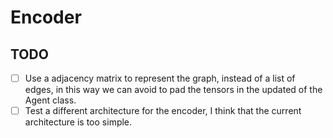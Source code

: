 # Encoder

## TODO

- [ ] Use a adjacency matrix to represent the graph, instead of a list of edges, in this way we can avoid to pad the tensors in the updated of the Agent class.
- [ ] Test a different architecture for the encoder, I think that the current architecture is too simple.